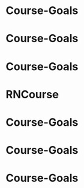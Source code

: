 # Course-Goals
# Course-Goals
# Course-Goals
# RNCourse
# Course-Goals
# Course-Goals
# Course-Goals
